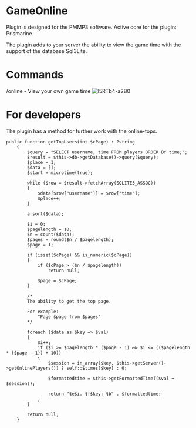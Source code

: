 # GameOnline

Plugin is designed for the PMMP3 software. Active core for the plugin: Prismarine.

The plugin adds to your server the ability to view the game time with the support of the database Sql3Lite.

# Commands

/online - View your own game time
![l5RTb4-a2B0](https://user-images.githubusercontent.com/119180406/223235009-2a37c819-5f57-4bce-a6ea-e670486cde17.jpg)

# For developers

The plugin has a method for further work with the online-tops.

```
public function getTopUsers(int $cPage) : ?string
    {
        $query = "SELECT username, time FROM players ORDER BY time;";
        $result = $this->db->getDatabase()->query($query);
        $place = 1;
        $data = [];
        $start = microtime(true);

        while ($row = $result->fetchArray(SQLITE3_ASSOC)) 
        {
            $data[$row["username"]] = $row["time"];
            $place++;
        }

        arsort($data);

        $i = 0;
        $pagelength = 10;
        $n = count($data);
        $pages = round($n / $pagelength);
        $page = 1;

        if (isset($cPage) && is_numeric($cPage)) 
        {
            if ($cPage > ($n / $pagelength)) 
                return null;

            $page = $cPage;
        }

        /*
        The ability to get the top page.

        For example:
            "Page $page from $pages"
        */

        foreach ($data as $key => $val) 
        {
            $i++;
            if ($i >= $pagelength * ($page - 1) && $i <= (($pagelength * ($page - 1)) + 10)) 
            {
                $session = in_array($key, $this->getServer()->getOnlinePlayers()) ? self::$times[$key] : 0;

                $formattedtime = $this->getFormattedTime(($val + $session));

                return "§e$i. §f$key: §b" . $formattedtime;
            }
        }

        return null;
    }
```
